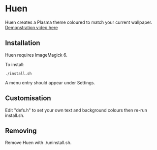 # Huen
Huen creates a Plasma theme coloured to match your current wallpaper. [Demonstration video here](https://youtu.be/xvJ1-V_WJpM "YouTube") 

## Installation
Huen requires ImageMagick 6.  

To install:

``` 
./install.sh
```

A menu entry should appear under Settings.

## Customisation
Edit "defs.h" to set your own text and background colours then re-run install.sh.

## Removing
Remove Huen with ./uninstall.sh.
